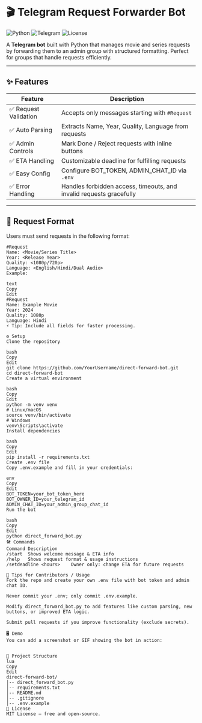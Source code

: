 # 🎬 Telegram Request Forwarder Bot

![Python](https://img.shields.io/badge/Python-3.11-blue?logo=python)
![Telegram](https://img.shields.io/badge/Telegram-Bot-green?logo=telegram)
![License](https://img.shields.io/badge/License-MIT-yellow)

A **Telegram bot** built with Python that manages movie and series requests by forwarding them to an admin group with structured formatting. Perfect for groups that handle requests efficiently.

---

## ✨ Features

| Feature | Description |
|---------|-------------|
| ✅ Request Validation | Accepts only messages starting with `#Request` |
| ✅ Auto Parsing | Extracts Name, Year, Quality, Language from requests |
| ✅ Admin Controls | Mark Done / Reject requests with inline buttons |
| ✅ ETA Handling | Customizable deadline for fulfilling requests |
| ✅ Easy Config | Configure BOT_TOKEN, ADMIN_CHAT_ID via `.env` |
| ✅ Error Handling | Handles forbidden access, timeouts, and invalid requests gracefully |

---

## 📝 Request Format

Users must send requests in the following format:

```text
#Request
Name: <Movie/Series Title>
Year: <Release Year>
Quality: <1080p/720p>
Language: <English/Hindi/Dual Audio>
Example:

text
Copy
Edit
#Request
Name: Example Movie
Year: 2024
Quality: 1080p
Language: Hindi
⚡ Tip: Include all fields for faster processing.

⚙️ Setup
Clone the repository

bash
Copy
Edit
git clone https://github.com/YourUsername/direct-forward-bot.git
cd direct-forward-bot
Create a virtual environment

bash
Copy
Edit
python -m venv venv
# Linux/macOS
source venv/bin/activate
# Windows
venv\Scripts\activate
Install dependencies

bash
Copy
Edit
pip install -r requirements.txt
Create .env file
Copy .env.example and fill in your credentials:

env
Copy
Edit
BOT_TOKEN=your_bot_token_here
BOT_OWNER_ID=your_telegram_id
ADMIN_CHAT_ID=your_admin_group_chat_id
Run the bot

bash
Copy
Edit
python direct_forward_bot.py
🛠️ Commands
Command	Description
/start	Shows welcome message & ETA info
/help	Shows request format & usage instructions
/setdeadline <hours>	Owner only: change ETA for future requests

👥 Tips for Contributors / Usage
Fork the repo and create your own .env file with bot token and admin chat ID.

Never commit your .env; only commit .env.example.

Modify direct_forward_bot.py to add features like custom parsing, new buttons, or improved ETA logic.

Submit pull requests if you improve functionality (exclude secrets).

🖥️ Demo
You can add a screenshot or GIF showing the bot in action:


📂 Project Structure
lua
Copy
Edit
direct-forward-bot/
│-- direct_forward_bot.py
│-- requirements.txt
│-- README.md
│-- .gitignore
│-- .env.example
📜 License
MIT License – free and open-source.
